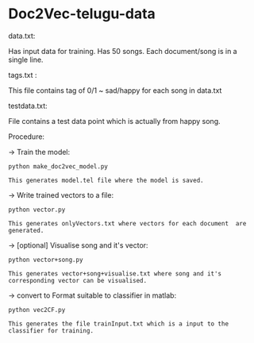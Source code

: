 # Doc2Vec-telugu-data

data.txt:

Has input data for training. Has 50 songs. Each document/song is in a single line.

tags.txt :

This file contains tag of 0/1 ~ sad/happy for each song in data.txt

testdata.txt:

File contains a test data point which is actually from happy song.

Procedure:

-> Train the model:

	python make_doc2vec_model.py
	
	This generates model.tel file where the model is saved.
	
-> Write trained vectors to a file:

	python vector.py
	
	This generates onlyVectors.txt where vectors for each document 	are generated.

-> [optional]  Visualise song and it's vector:
	
	python vector+song.py
	
	This generates vector+song+visualise.txt where song and it's corresponding vector can be visualised.

-> convert to Format suitable to classifier in matlab:
	
	python vec2CF.py
	
	This generates the file trainInput.txt which is a input to the 	classifier for training.
